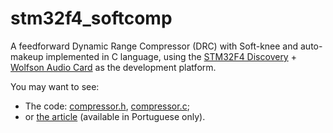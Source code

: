 # stm32f4_softcomp

A feedforward Dynamic Range Compressor (DRC) with Soft-knee and auto-makeup implemented in C language, using the [STM32F4 Discovery](https://www.st.com/resource/en/user_manual/dm00039084-discovery-kit-with-stm32f407vg-mcu-stmicroelectronics.pdf) + [Wolfson Audio Card](https://www.farnell.com/datasheets/1805130.pdf) as the development platform.

You may want to see:

- The code: [compressor.h](https://github.com/joaoantoniocardoso/stm32f4_softcomp/blob/master/include/compressor.h), [compressor.c](https://github.com/joaoantoniocardoso/stm32f4_softcomp/blob/master/src/compressor.c);
- or [the article](https://github.com/joaoantoniocardoso/stm32f4_softcomp/blob/master/DSP2_TF.pdf) (available in Portuguese only).
